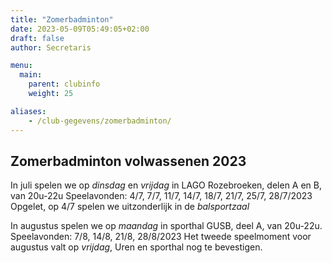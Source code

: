 ```yaml
---
title: "Zomerbadminton"
date: 2023-05-09T05:49:05+02:00
draft: false
author: Secretaris

menu:
  main:
    parent: clubinfo
    weight: 25

aliases:
    - /club-gegevens/zomerbadminton/
---
```




## Zomerbadminton volwassenen 2023
In juli spelen we op *dinsdag* en *vrijdag* in LAGO Rozebroeken, delen A en B, van 20u-22u
Speelavonden: 4/7, 7/7, 11/7, 14/7, 18/7, 21/7, 25/7, 28/7/2023
Opgelet, op 4/7 spelen we uitzonderlijk in de *balsportzaal* 

In augustus spelen we op *maandag* in sporthal GUSB, deel A, van 20u-22u.
Speelavonden: 7/8, 14/8, 21/8, 28/8/2023
Het tweede speelmoment voor augustus valt op *vrijdag*, 
Uren en sporthal nog te bevestigen. 